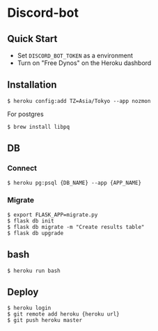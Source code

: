 # Discord-bot

## Quick Start
- Set `DISCORD_BOT_TOKEN` as a environment
- Turn on "Free Dynos" on the Heroku dashbord


## Installation

```
$ heroku config:add TZ=Asia/Tokyo --app nozmon
```

For postgres

```
$ brew install libpq
```

## DB
### Connect

```
$ heroku pg:psql {DB_NAME} --app {APP_NAME}
```

### Migrate

```
$ export FLASK_APP=migrate.py
$ flask db init
$ flask db migrate -m "Create results table"
$ flask db upgrade
```

## bash

```
$ heroku run bash
```

## Deploy

```
$ heroku login
$ git remote add heroku {heroku url}
$ git push heroku master
```


